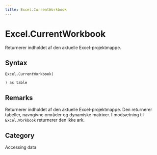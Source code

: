 ```yaml
---
title: Excel.CurrentWorkbook
---
```


# Excel.CurrentWorkbook


Returnerer indholdet af den aktuelle Excel-projektmappe.


## Syntax

```powerquery
Excel.CurrentWorkbook(

) as table
```


## Remarks

Returnerer indholdet af den aktuelle Excel-projektmappe. Den returnerer tabeller, navngivne områder og dynamiske matrixer. I modsætning til <code>Excel.Workbook</code> returnerer den ikke ark.



## Category
Accessing data
